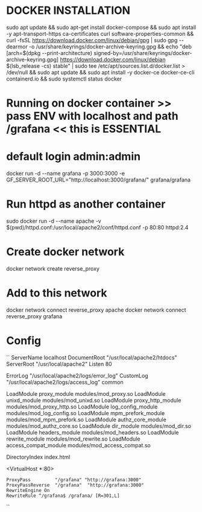 # DOCKER INSTALLATION
sudo apt update && sudo apt-get install docker-compose && sudo apt install -y apt-transport-https ca-certificates curl software-properties-common && curl -fsSL https://download.docker.com/linux/debian/gpg | sudo gpg --dearmor -o /usr/share/keyrings/docker-archive-keyring.gpg && echo "deb [arch=$(dpkg --print-architecture) signed-by=/usr/share/keyrings/docker-archive-keyring.gpg] https://download.docker.com/linux/debian $(lsb_release -cs) stable" | sudo tee /etc/apt/sources.list.d/docker.list > /dev/null && sudo apt update && sudo apt install -y docker-ce docker-ce-cli containerd.io && sudo systemctl status docker




# Running on docker container >> pass ENV with localhost and path /grafana << this is ESSENTIAL
# default login admin:admin
docker run -d --name grafana -p 3000:3000   -e GF_SERVER_ROOT_URL="http://localhost:3000/grafana/"   grafana/grafana  


# Run httpd as another container
sudo docker run -d --name apache -v $(pwd)/httpd.conf:/usr/local/apache2/conf/httpd.conf  -p 80:80 httpd:2.4  


# Create docker network
docker network  create reverse_proxy

# Add to this network
docker network connect reverse_proxy apache
docker network connect reverse_proxy grafana



# Config

``
ServerName localhost
DocumentRoot "/usr/local/apache2/htdocs"
ServerRoot "/usr/local/apache2"
Listen 80

ErrorLog "/usr/local/apache2/logs/error_log"
CustomLog "/usr/local/apache2/logs/access_log" common

LoadModule proxy_module modules/mod_proxy.so
LoadModule unixd_module modules/mod_unixd.so
LoadModule proxy_http_module modules/mod_proxy_http.so
LoadModule log_config_module modules/mod_log_config.so
LoadModule mpm_prefork_module modules/mod_mpm_prefork.so
LoadModule authz_core_module modules/mod_authz_core.so
LoadModule dir_module modules/mod_dir.so
LoadModule headers_module modules/mod_headers.so
LoadModule rewrite_module modules/mod_rewrite.so
LoadModule access_compat_module modules/mod_access_compat.so


<IfModule dir_module>
    DirectoryIndex index.html
</IfModule>

<VirtualHost *:80>

    ProxyPass         "/grafana" "http://grafana:3000"
    ProxyPassReverse  "/grafana"  "http://grafana:3000"
    RewriteEngine On
    RewriteRule ^/grafana$ /grafana/ [R=301,L]

</VirtualHost>
``
